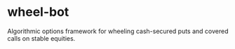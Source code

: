 # wheel-bot
Algorithmic options framework for wheeling cash-secured puts and covered calls on stable equities.
